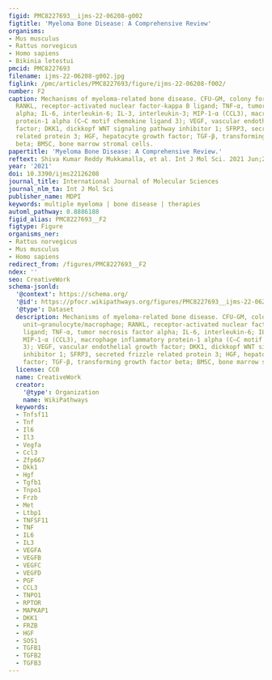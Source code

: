 ```yaml
---
figid: PMC8227693__ijms-22-06208-g002
figtitle: 'Myeloma Bone Disease: A Comprehensive Review'
organisms:
- Mus musculus
- Rattus norvegicus
- Homo sapiens
- Bikinia letestui
pmcid: PMC8227693
filename: ijms-22-06208-g002.jpg
figlink: /pmc/articles/PMC8227693/figure/ijms-22-06208-f002/
number: F2
caption: Mechanisms of myeloma-related bone disease. CFU-GM, colony forming unit—granulocyte/macrophage;
  RANKL, receptor-activated nuclear factor-kappa B ligand; TNF-α, tumor necrosis factor
  alpha; IL-6, interleukin-6; IL-3, interleukin-3; MIP-1-α (CCL3), macrophage inflammatory
  protein-1 alpha (C–C motif chemokine ligand 3); VEGF, vascular endothelial growth
  factor; DKK1, dickkopf WNT signaling pathway inhibitor 1; SFRP3, secreted frizzle
  related protein 3; HGF, hepatocyte growth factor; TGF-β, transforming growth factor
  beta; BMSC, bone marrow stromal cells.
papertitle: 'Myeloma Bone Disease: A Comprehensive Review.'
reftext: Shiva Kumar Reddy Mukkamalla, et al. Int J Mol Sci. 2021 Jun;22(12):6208.
year: '2021'
doi: 10.3390/ijms22126208
journal_title: International Journal of Molecular Sciences
journal_nlm_ta: Int J Mol Sci
publisher_name: MDPI
keywords: multiple myeloma | bone disease | therapies
automl_pathway: 0.8886188
figid_alias: PMC8227693__F2
figtype: Figure
organisms_ner:
- Rattus norvegicus
- Mus musculus
- Homo sapiens
redirect_from: /figures/PMC8227693__F2
ndex: ''
seo: CreativeWork
schema-jsonld:
  '@context': https://schema.org/
  '@id': https://pfocr.wikipathways.org/figures/PMC8227693__ijms-22-06208-g002.html
  '@type': Dataset
  description: Mechanisms of myeloma-related bone disease. CFU-GM, colony forming
    unit—granulocyte/macrophage; RANKL, receptor-activated nuclear factor-kappa B
    ligand; TNF-α, tumor necrosis factor alpha; IL-6, interleukin-6; IL-3, interleukin-3;
    MIP-1-α (CCL3), macrophage inflammatory protein-1 alpha (C–C motif chemokine ligand
    3); VEGF, vascular endothelial growth factor; DKK1, dickkopf WNT signaling pathway
    inhibitor 1; SFRP3, secreted frizzle related protein 3; HGF, hepatocyte growth
    factor; TGF-β, transforming growth factor beta; BMSC, bone marrow stromal cells.
  license: CC0
  name: CreativeWork
  creator:
    '@type': Organization
    name: WikiPathways
  keywords:
  - Tnfsf11
  - Tnf
  - Il6
  - Il3
  - Vegfa
  - Ccl3
  - Zfp667
  - Dkk1
  - Hgf
  - Tgfb1
  - Tnpo1
  - Frzb
  - Met
  - Ltbp1
  - TNFSF11
  - TNF
  - IL6
  - IL3
  - VEGFA
  - VEGFB
  - VEGFC
  - VEGFD
  - PGF
  - CCL3
  - TNPO1
  - RPTOR
  - MAPKAP1
  - DKK1
  - FRZB
  - HGF
  - SOS1
  - TGFB1
  - TGFB2
  - TGFB3
---
```

